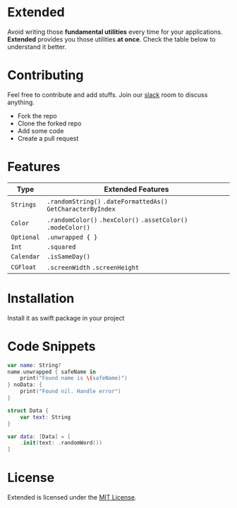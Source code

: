 # Extended
 
Avoid writing those **fundamental utilities** every time for your applications. **Extended** provides you those utilities **at once**. Check the table below to understand it better.

# Contributing

Feel free to contribute and add stuffs. Join our [slack](https://join.slack.com/t/applobby/shared_invite/zt-13j99v4mc-P4RLL8ClueMu4XT8JijiLw) room to discuss anything.

- Fork the repo
- Clone the forked repo
- Add some code
- Create a pull request

# Features

| Type         |  Extended Features                                                |
| -------------| ----------------------------------------------------------------- |
| `Strings`    | `.randomString()` `.dateFormattedAs()` `GetCharacterByIndex`      |
| `Color`      | `.randomColor()` `.hexColor()` `.assetColor()` `.modeColor()`     |
| `Optional`   | `.unwrapped { }`                                                  |
| `Int`        | `.squared`                                                        |
| `Calendar`   | `.isSameDay()`                                                    |
| `CGFloat`    | `.screenWidth` `.screenHeight`                                    |

# Installation

Install it as swift package in your project

# Code Snippets

```swift
var name: String?
name.unwrapped { safeName in
    print("Found name is \(safeName)")
} noData: {
    print("Found nil. Handle error")
}

struct Data {
    var text: String
}

var data: [Data] = [
    .init(text: .randomWord())
]
```

# License

Extended is licensed under the [MIT License](https://github.com/App-Lobby/Extended/blob/main/LICENSE).
